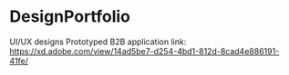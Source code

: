 # DesignPortfolio
UI/UX designs
Prototyped B2B application link: https://xd.adobe.com/view/14ad5be7-d254-4bd1-812d-8cad4e886191-41fe/
